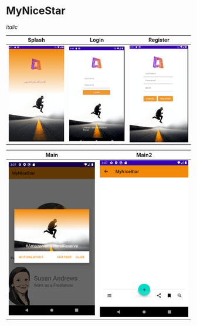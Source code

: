 # MyNiceStar
_italic_

Splash                    | Login|Register
--------------------------|-------------|------------
![](doc/img/Splash.PNG)|![](doc/img/Login.PNG)|![](doc/img/Register.PNG)

Main|Main2
--------|------------
![](doc/img/MainC.PNG)|![](doc/img/Main2C.PNG)





